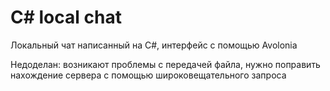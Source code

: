 # C# local chat
Локальный чат написанный на C#, интерфейс с помощью Avolonia

Недоделан: возникают проблемы с передачей файла, нужно поправить нахождение сервера с помощью широковещательного запроса
